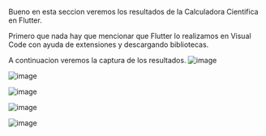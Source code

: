 Bueno en esta seccion veremos los resultados de la Calculadora Cientifica en Flutter.

Primero que nada hay que mencionar que Flutter lo realizamos en Visual Code con ayuda de extensiones y descargando bibliotecas.

A continuacion veremos la captura de los resultados.
![image](https://github.com/JessiM10/Proyecto_PrimerDepartamenta/assets/153146480/703a0af2-a7c0-47ae-beaa-14f6bed218fc)

![image](https://github.com/JessiM10/Proyecto_PrimerDepartamenta/assets/153146480/a251d988-39d2-4e13-bf7c-8f0879e0aee0)

![image](https://github.com/JessiM10/Proyecto_PrimerDepartamenta/assets/153146480/87b98c36-6aa6-417d-80a6-97396ee01d6f)

![image](https://github.com/JessiM10/Proyecto_PrimerDepartamenta/assets/153146480/01e5b3ed-bee6-422d-ba60-c7072ab721c8)

![image](https://github.com/JessiM10/Proyecto_PrimerDepartamenta/assets/153146480/4d169f00-2b46-4bdf-be2d-89411974046e)







